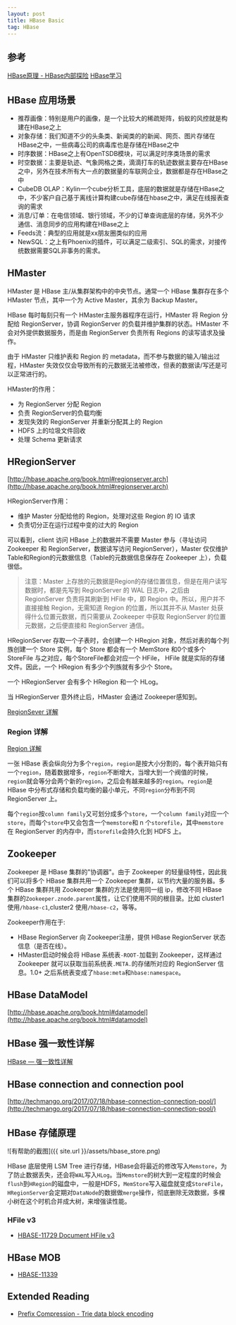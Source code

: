 ```yaml
---
layout: post
title: HBase Basic
tag: HBase
---
```


## 参考
[HBase原理 - HBase内部探险](https://mp.weixin.qq.com/s/37xUpZi13rysjzoylVC03A)
[HBase学习](https://www.csdn.net/gather_25/MtTaEg0sMjk0NC1ibG9n.html)

## HBase 应用场景
* 推荐画像：特别是用户的画像，是一个比较大的稀疏矩阵，蚂蚁的风控就是构建在HBase之上
* 对象存储：我们知道不少的头条类、新闻类的的新闻、网页、图片存储在HBase之中，一些病毒公司的病毒库也是存储在HBase之中
* 时序数据：HBase之上有OpenTSDB模块，可以满足时序类场景的需求
* 时空数据：主要是轨迹、气象网格之类，滴滴打车的轨迹数据主要存在HBase之中，另外在技术所有大一点的数据量的车联网企业，数据都是存在HBase之中
* CubeDB OLAP：Kylin一个cube分析工具，底层的数据就是存储在HBase之中，不少客户自己基于离线计算构建cube存储在hbase之中，满足在线报表查询的需求
* 消息/订单：在电信领域、银行领域，不少的订单查询底层的存储，另外不少通信、消息同步的应用构建在HBase之上
* Feeds流：典型的应用就是xx朋友圈类似的应用
* NewSQL：之上有Phoenix的插件，可以满足二级索引、SQL的需求，对接传统数据需要SQL非事务的需求。

## HMaster
HMaster 是 HBase 主/从集群架构中的中央节点。通常一个 HBase 集群存在多个 HMaster 节点，其中一个为 Active Master，其余为 Backup Master。

HBase 每时每刻只有一个 HMaster主服务器程序在运行，HMaster 将 Region 分配给 RegionServer，协调 RegionServer 的负载并维护集群的状态。HMaster 不会对外提供数据服务，而是由 RegionServer 负责所有 Regions 的读写请求及操作。

由于 HMaster 只维护表和 Region 的 metadata，而不参与数据的输入/输出过程，HMaster 失效仅仅会导致所有的元数据无法被修改，但表的数据读/写还是可以正常进行的。

HMaster的作用：

* 为 RegionServer 分配 Region
* 负责 RegionServer的负载均衡
* 发现失效的 RegionServer 并重新分配其上的 Region
* HDFS 上的垃圾文件回收
* 处理 Schema 更新请求

## HRegionServer
[http://hbase.apache.org/book.html#regionserver.arch](http://hbase.apache.org/book.html#regionserver.arch)

HRegionServer作用：

* 维护 Master 分配给他的 Region，处理对这些 Region 的 IO 请求
* 负责切分正在运行过程中变的过大的 Region

可以看到，client 访问 HBase 上的数据并不需要 Master 参与（寻址访问 Zookeeper 和 RegionServer，数据读写访问 RegionServer），Master 仅仅维护 Table和Region的元数据信息（Table的元数据信息保存在 Zookeeper 上），负载很低。

>注意：Master 上存放的元数据是Region的存储位置信息，但是在用户读写数据时，都是先写到 RegionServer 的 WAL 日志中，之后由 RegionServer 负责将其刷新到 HFile 中，即 Region 中。所以，用户并不直接接触 Region，无需知道 Region 的位置，所以其并不从 Master 处获得什么位置元数据，而只需要从 Zookeeper 中获取 RegionServer 的位置元数据，之后便直接和 RegionServer 通信。

HRegionServer 存取一个子表时，会创建一个 HRegion 对象，然后对表的每个列族创建一个 Store 实例，每个 Store 都会有一个 MemStore 和0个或多个 StoreFile 与之对应，每个StoreFile都会对应一个 HFile， HFile 就是实际的存储文件。因此，一个 HRegion 有多少个列族就有多少个 Store。

一个 HRegionServer 会有多个 HRegion 和一个 HLog。

当 HRegionServer 意外终止后，HMaster 会通过 Zookeeper感知到。


[RegionSever 详解](https://blog.csdn.net/u011812294/article/details/53944628)

### Region 详解
[Region 详解](https://www.jianshu.com/p/84bf8c907c6b)

一张 HBase 表会纵向分为多个`region`，`region`是按大小分割的，每个表开始只有一个`region`，随着数据增多，`region`不断增大，当增大到一个阀值的时候，`region`就会等分会两个新的`region`，之后会有越来越多的`region`。`region`是 HBase 中分布式存储和负载均衡的最小单元，不同`region`分布到不同 RegionServer 上。

每个`region`按`column family`又可划分成多个`store`，一个`column family`对应一个`store`，而每个`store`中又会包含一个`memstore`和 n 个`storefile`，其中`memstore`在 RegionServer 的内存中，而`storefile`会持久化到 HDFS 上。

## Zookeeper
Zookeeper 是 HBase 集群的"协调器"。由于 Zookeeper 的轻量级特性，因此我们可以将多个 HBase 集群共用一个 Zookeeper 集群，以节约大量的服务器。多个 HBase 集群共用 Zookeeper 集群的方法是使用同一组 ip，修改不同 HBase 集群的`Zookeeper.znode.parent`属性，让它们使用不同的根目录。比如 cluster1 使用`/hbase-c1`,cluster2 使用`/hbase-c2`，等等。

Zookeeper作用在于: 
* HBase RegionServer 向 Zookeeper注册，提供 HBase RegionServer 状态信息（是否在线）。
* HMaster启动时候会将 HBase 系统表`-ROOT-`加载到 Zookeeper，这样通过 Zookeeper 就可以获取当前系统表`.META.`的存储所对应的 RegionServer 信息。1.0+ 之后系统表变成了`hbase:meta`和`hbase:namespace`。

## HBase DataModel
[http://hbase.apache.org/book.html#datamodel](http://hbase.apache.org/book.html#datamodel)

## HBase 强一致性详解
[HBase — 强一致性详解](https://www.cnblogs.com/captainlucky/p/4720986.html)


## HBase connection and connection pool
[http://techmango.org/2017/07/18/hbase-connection-connection-pool/](http://techmango.org/2017/07/18/hbase-connection-connection-pool/)

## HBase 存储原理
![有帮助的截图]({{ site.url }}/assets/hbase_store.png)

HBase 底层使用 LSM Tree 进行存储，HBase会将最近的修改写入`Memstore`，为了防止数据丢失，还会将`WAL`写入`HLog`。当`Memstore`的树大到一定程度的时候会`flush`到`HRegion`的磁盘中，一般是HDFS，`MemStore`写入磁盘就变成`StoreFile`，`HRegionServer`会定期对`DataNode`的数据做`merge`操作，彻底删除无效数据，多棵小树在这个时机合并成大树，来增强读性能。

### HFile v3
* [HBASE-11729 Document HFile v3](https://issues.apache.org/jira/browse/HBASE-11729)

## HBase MOB
* [HBASE-11339](https://issues.apache.org/jira/browse/HBASE-11339)

## Extended Reading
* [Prefix Compression - Trie data block encoding](https://issues.apache.org/jira/browse/HBASE-4676)
